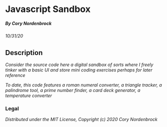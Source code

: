 # Javascript Sandbox

##### By Cory Nordenbrock
###### 10/31/20

## Description

_Consider the source code here a digital sandbox of sorts where I freely tinker with a basic UI and store mini coding exercises perhaps for later reference_

_To date, this code features a roman numeral converter, a triangle tracker, a palindrome tool, a prime number finder, a card deck generator, a temperature converter_


### Legal

_Distributed under the MIT License, Copyright (c) 2020 Cory Nordenbrock_
